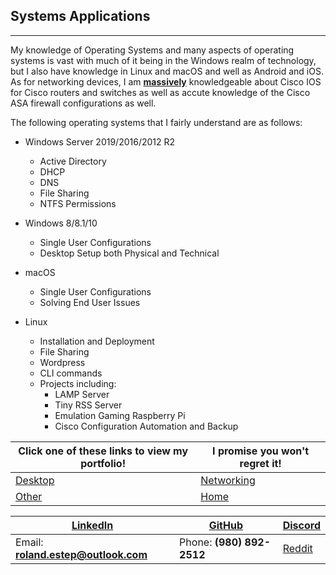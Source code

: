 ## Systems Applications
-------------------------

My knowledge of Operating Systems and many aspects of operating systems is vast with much of it being in the Windows realm of technology, but I also have knowledge in Linux and macOS and well as Android and iOS.  As for networking devices, I am <strong><u>massively</u></strong> knowledgeable about Cisco IOS for Cisco routers and switches as well as accute knowledge of the Cisco ASA firewall configurations as well.

The following operating systems that I fairly understand are as follows:

* Windows Server 2019/2016/2012 R2
  * Active Directory
  * DHCP
  * DNS
  * File Sharing
  * NTFS Permissions

* Windows 8/8.1/10
  * Single User Configurations
  * Desktop Setup both Physical and Technical

* macOS
  * Single User Configurations
  * Solving End User Issues

* Linux
  * Installation and Deployment
  * File Sharing
  * Wordpress
  * CLI commands
  * Projects including:
    * LAMP Server
    * Tiny RSS Server
    * Emulation Gaming Raspberry Pi
    * Cisco Configuration Automation and Backup


Click one of these links to view my portfolio! | I promise you won't regret it!
--------------------------------------------- | ---------------------------------------------------------------
[Desktop](../desktop/desktop.md) | [Networking](../networking/networking.md)
[Other](../other/other.md) | [Home](..)


[LinkedIn](https://linkedin.com/in/roland-c-estep) | [GitHub](https://github.com/rcestep) | [Discord](https://discordhub.com/profile/532348150019522580)
-------------------------------------------------- | ------------------------------------ | ------------------------------------------------------------
Email: **roland.estep@outlook.com**                | Phone: **(980) 892-2512**             | [Reddit](https://reddit.com/user/rcmoonpie1)  
